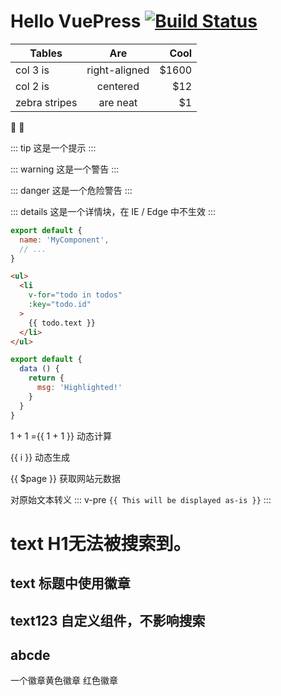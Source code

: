 # Hello VuePress [![Build Status](https://travis-ci.com/hanshou101/use-on-demand.svg?branch=master)](https://travis-ci.com/hanshou101/use-on-demand.svg?branch=master)

| Tables        | Are           | Cool  |
| ------------- |:-------------:| -----:|
| col 3 is      | right-aligned | $1600 |
| col 2 is      | centered      |   $12 |
| zebra stripes | are neat      |    $1 |

:tada: :100:

::: tip
这是一个提示
:::

::: warning
这是一个警告
:::

::: danger
这是一个危险警告
:::

::: details
这是一个详情块，在 IE / Edge 中不生效
:::

``` js
export default {
  name: 'MyComponent',
  // ...
}
```

``` html
<ul>
  <li
    v-for="todo in todos"
    :key="todo.id"
  >
    {{ todo.text }}
  </li>
</ul>
```

``` js {4}
export default {
  data () {
    return {
      msg: 'Highlighted!'
    }
  }
}
```

1 + 1 ={{ 1 + 1 }} <Badge>动态计算</Badge>

<span v-for="i in 3">{{ i }} </span> <Badge>动态生成</Badge>

{{ $page }} <Badge>获取网站元数据</Badge>

<Badge>对原始文本转义</Badge>
::: v-pre
`{{ This will be displayed as-is }}`
::: 

# text H1无法被搜索到。
## text <Badge>标题中使用徽章</Badge> <OutboundLink></OutboundLink>
## text123 <Badge>自定义组件，不影响搜索</Badge>
## abcde

<script>
    /* alert('测试内容'); */
    /* 建议使用多行注释。 */
    console.log('此处的代码，将会直接执行');
</script>

<Badge>一个徽章</Badge><Badge type="warning" vertical="top">黄色徽章</Badge>
<Badge type="error" vertical="middle">红色徽章</Badge>
